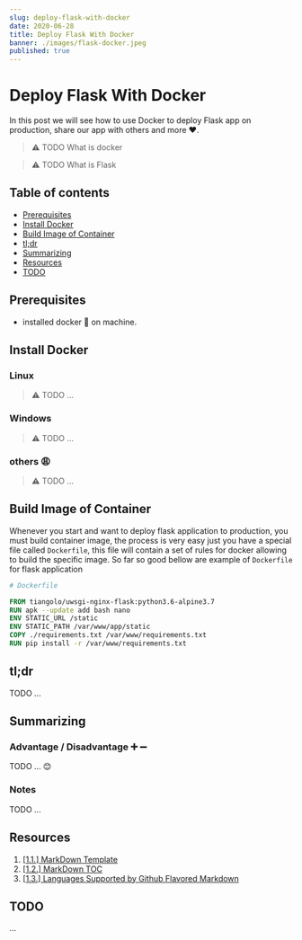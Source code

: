 ```yaml
---
slug: deploy-flask-with-docker
date: 2020-06-28
title: Deploy Flask With Docker
banner: ./images/flask-docker.jpeg
published: true
---
```


# Deploy Flask With Docker
In this post we will see how to use Docker to deploy Flask app on production, share our app with others and more :heart:.

> ⚠️ TODO What is docker

> ⚠️ TODO What is Flask

## Table of contents

- [Prerequisites](#Prerequisites)
- [Install Docker](#install-docker)
- [Build Image of Container](#build-image-of-container)
- [tl;dr](#)
- [Summarizing](#Summarizing)
- [Resources](#Resources)
- [TODO](#TODO)


## Prerequisites
- installed docker 🐋 on machine.

## Install Docker

### Linux
> ⚠️ TODO ...

### Windows
> ⚠️ TODO ...

### others 😩
> ⚠️ TODO ...

## Build Image of Container
Whenever you start and want to deploy flask application to production, you must build container image, the process is very easy just you have a special file called `Dockerfile`, this file will contain a set of rules for docker allowing to build the specific image. So far so good bellow are example of `Dockerfile` for flask application

``` Dockerfile
# Dockerfile

FROM tiangolo/uwsgi-nginx-flask:python3.6-alpine3.7
RUN apk --update add bash nano
ENV STATIC_URL /static
ENV STATIC_PATH /var/www/app/static
COPY ./requirements.txt /var/www/requirements.txt
RUN pip install -r /var/www/requirements.txt

```



## tl;dr
TODO ...

## Summarizing
### Advantage / Disadvantage ➕ ➖
TODO ... :blush:

### Notes
TODO ...

## Resources
1. [[1.1.] MarkDown Template](https://gist.github.com/jonschlinkert/ac5d8122bfaaa394f896#sub-sub-heading-2)
2. [[1.2.] MarkDown TOC](https://github.com/jonschlinkert/markdown-toc/blob/master/README.md)
3. [[1.3.] Languages Supported by Github Flavored Markdown](http://www.rubycoloredglasses.com/2013/04/languages-supported-by-github-flavored-markdown/)

## TODO
...